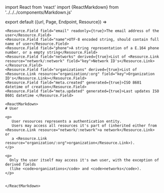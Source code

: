 import React from 'react'
import {ReactMarkdown} from '../../../components/Markdown.js'

export default ({url, Page, Endpoint, Resource}) =>
  <Resource resource="user" url={url} name="User" weight={100}>

    <Resource.Field field="email" readonly={true}>The email address of the user</Resource.Field>
    <Resource.Field field="name">UTF-8 encoded string, should contain full name of user</Resource.Field>
    <Resource.Field field="phone">A string representation of a E.164 phone number, or a empty string</Resource.Field>
    <Resource.Field field="networks" derived={true}>List of <Resource.Link resource="network/:network" field="key">Network ID's</Resource.Link></Resource.Field>
    <Resource.Field field="organizations" derived={true}>List of <Resource.Link resource="organization/:org" field="key">Organization ID's</Resource.Link></Resource.Field>
    <Resource.Field field="meta.created" generated={true}>ISO 8601 datetime of creation</Resource.Field>
    <Resource.Field field="meta.updated" generated={true}>Last updates ISO 8601 datetime </Resource.Field>

    <ReactMarkdown>
    # User

    <p>
       User resources represents a authentication entity.
       Users may access all resources it's part of (inherited either from <Resource.Link resource="network/:network">a network</Resource.Link> or
       a <Resource.Link resource="organization/:org">organization</Resource.Link>).
    </p>

    <p>
      Only the user itself may access it's own user, with the exception of derived fields
      (like <code>organizations</code> and <code>networks</code>).
    </p>


    </ReactMarkdown>

  </Resource>
